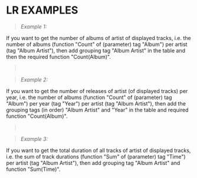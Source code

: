 # LR EXAMPLES

> *Example 1:*

If you want to get the number of albums of artist of displayed tracks, i.e. the number of albums (function "Count" of (parameter) tag "Album") per artist (tag "Album Artist"), then add grouping tag "Album Artist" in the table and then the required function "Count(Album)".

> &nbsp;

> *Example 2:*

If you want to get the number of releases of artist (of displayed tracks) per year, i.e. the number of albums (function "Count" of (parameter) tag "Album") per year (tag "Year") per artist (tag "Album Artist"), then add the grouping tags (in order) "Album Artist" and "Year" in the table and required function "Count(Album)".

> &nbsp;

> *Example 3:*

If you want to get the total duration of all tracks of artist of displayed tracks, i.e. the sum of track durations (function "Sum" of (parameter) tag "Time") per artist (tag "Album Artist"), then add grouping tag "Album Artist" and function "Sum(Time)".

